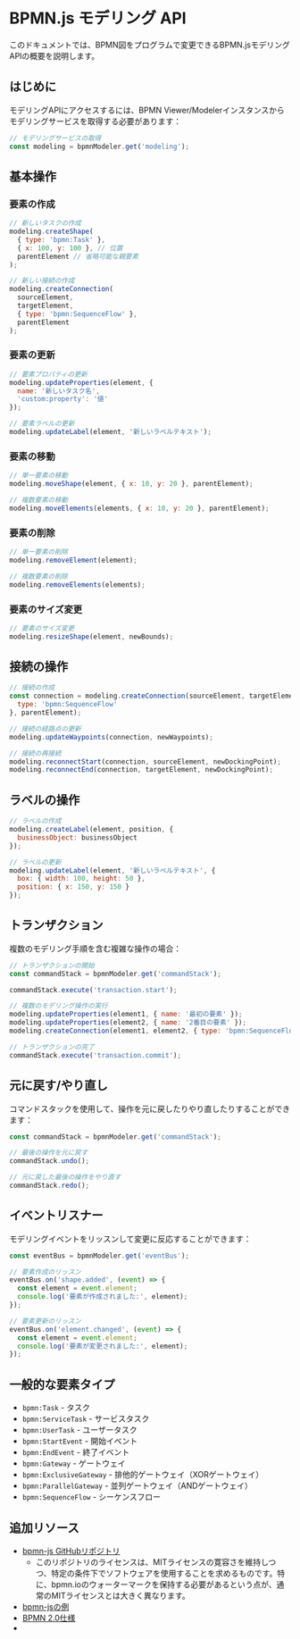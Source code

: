 # BPMN.js モデリング API

このドキュメントでは、BPMN図をプログラムで変更できるBPMN.jsモデリングAPIの概要を説明します。

## はじめに

モデリングAPIにアクセスするには、BPMN Viewer/Modelerインスタンスからモデリングサービスを取得する必要があります：

```javascript
// モデリングサービスの取得
const modeling = bpmnModeler.get('modeling');
```

## 基本操作

### 要素の作成

```javascript
// 新しいタスクの作成
modeling.createShape(
  { type: 'bpmn:Task' },
  { x: 100, y: 100 }, // 位置
  parentElement // 省略可能な親要素
);

// 新しい接続の作成
modeling.createConnection(
  sourceElement,
  targetElement,
  { type: 'bpmn:SequenceFlow' },
  parentElement
);
```

### 要素の更新

```javascript
// 要素プロパティの更新
modeling.updateProperties(element, {
  name: '新しいタスク名',
  'custom:property': '値'
});

// 要素ラベルの更新
modeling.updateLabel(element, '新しいラベルテキスト');
```

### 要素の移動

```javascript
// 単一要素の移動
modeling.moveShape(element, { x: 10, y: 20 }, parentElement);

// 複数要素の移動
modeling.moveElements(elements, { x: 10, y: 20 }, parentElement);
```

### 要素の削除

```javascript
// 単一要素の削除
modeling.removeElement(element);

// 複数要素の削除
modeling.removeElements(elements);
```

### 要素のサイズ変更

```javascript
// 要素のサイズ変更
modeling.resizeShape(element, newBounds);
```

## 接続の操作

```javascript
// 接続の作成
const connection = modeling.createConnection(sourceElement, targetElement, {
  type: 'bpmn:SequenceFlow'
}, parentElement);

// 接続の経路点の更新
modeling.updateWaypoints(connection, newWaypoints);

// 接続の再接続
modeling.reconnectStart(connection, sourceElement, newDockingPoint);
modeling.reconnectEnd(connection, targetElement, newDockingPoint);
```

## ラベルの操作

```javascript
// ラベルの作成
modeling.createLabel(element, position, {
  businessObject: businessObject
});

// ラベルの更新
modeling.updateLabel(element, '新しいラベルテキスト', {
  box: { width: 100, height: 50 },
  position: { x: 150, y: 150 }
});
```

## トランザクション

複数のモデリング手順を含む複雑な操作の場合：

```javascript
// トランザクションの開始
const commandStack = bpmnModeler.get('commandStack');

commandStack.execute('transaction.start');

// 複数のモデリング操作の実行
modeling.updateProperties(element1, { name: '最初の要素' });
modeling.updateProperties(element2, { name: '2番目の要素' });
modeling.createConnection(element1, element2, { type: 'bpmn:SequenceFlow' });

// トランザクションの完了
commandStack.execute('transaction.commit');
```

## 元に戻す/やり直し

コマンドスタックを使用して、操作を元に戻したりやり直したりすることができます：

```javascript
const commandStack = bpmnModeler.get('commandStack');

// 最後の操作を元に戻す
commandStack.undo();

// 元に戻した最後の操作をやり直す
commandStack.redo();
```

## イベントリスナー

モデリングイベントをリッスンして変更に反応することができます：

```javascript
const eventBus = bpmnModeler.get('eventBus');

// 要素作成のリッスン
eventBus.on('shape.added', (event) => {
  const element = event.element;
  console.log('要素が作成されました:', element);
});

// 要素更新のリッスン
eventBus.on('element.changed', (event) => {
  const element = event.element;
  console.log('要素が変更されました:', element);
});
```

## 一般的な要素タイプ

* `bpmn:Task` - タスク
* `bpmn:ServiceTask` - サービスタスク
* `bpmn:UserTask` - ユーザータスク
* `bpmn:StartEvent` - 開始イベント
* `bpmn:EndEvent` - 終了イベント
* `bpmn:Gateway` - ゲートウェイ
* `bpmn:ExclusiveGateway` - 排他的ゲートウェイ（XORゲートウェイ）
* `bpmn:ParallelGateway` - 並列ゲートウェイ（ANDゲートウェイ）
* `bpmn:SequenceFlow` - シーケンスフロー

## 追加リソース

* [bpmn-js GitHubリポジトリ](https://github.com/bpmn-io/bpmn-js)
  * このリポジトリのライセンスは、MITライセンスの寛容さを維持しつつ、特定の条件下でソフトウェアを使用することを求めるものです。特に、bpmn.ioのウォーターマークを保持する必要があるという点が、通常のMITライセンスとは大きく異なります。
* [bpmn-jsの例](https://github.com/bpmn-io/bpmn-js-examples)
* [BPMN 2.0仕様](https://www.omg.org/spec/BPMN/2.0/)
* [](https://github.com/bpmn-io/bpmn-moddle/blob/main/resources/bpmn/json/bpmn.json)
